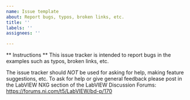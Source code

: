```yaml
---
name: Issue template
about: Report bugs, typos, broken links, etc.
title: ''
labels: ''
assignees: ''

---
```


** Instructions **
This issue tracker is intended to report bugs in the examples such as typos, broken links, etc.

The issue tracker should *NOT* be used for asking for help, making feature suggestions, etc. To ask for help or give general feedback please post in the LabVIEW NXG section of the LabVIEW Discussion Forums:
https://forums.ni.com/t5/LabVIEW/bd-p/170
